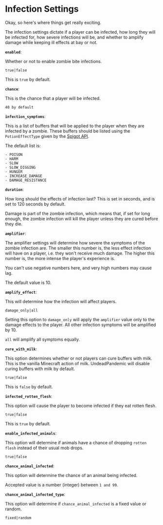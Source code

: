 # Infection Settings

Okay, so here's where things get really exciting.

The infection settings dictate if a player can be infected, how long they will be infected for, how severe infections will be, and whether to amplify damage while keeping ill effects at bay or not.

**`enabled`**:

Whether or not to enable zombie bite infections.

`true|false`

This is `true` by default.

**`chance`**:

This is the chance that a player will be infected.

`40 by default`

**`infection_symptoms`**:

This is a list of buffers that will be applied to the player when they are infected by a zombie. These buffers should be listed using the `PotionEffectType` given by the [Spigot API](https://hub.spigotmc.org/javadocs/spigot/org/bukkit/potion/PotionEffectType.html).

The default list is:

```
- POISON
- HARM
- SLOW
- SLOW_DIGGING
- HUNGER
- INCREASE_DAMAGE
- DAMAGE_RESISTANCE
```

**`duration`**:

How long should the effects of infection last? This is set in seconds, and is set to 120 seconds by default.

Damage is part of the zombie infection, which means that, if set for long enough, the zombie infection will kill the player unless they are cured before they die.

**`amplifier`**:

The amplifier settings will determine how severe the symptoms of the zombie infection are. The smaller this number is, the less effect infection will have on a player, i.e. they won't receive much damage. The higher this number is, the more intense the player's experience is.

You can't use negative numbers here, and very high numbers may cause lag.

The default value is 10.

**`amplify_effect`**:

This will determine how the infection will affect players.

`damage_only|all`

Setting this option to `damage_only` will apply the `amplifier` value only to the damage effects to the player. All other infection symptoms will be amplified by 10.

`all` will amplify all symptoms equally.

**`cure_with_milk`**:

This option determines whether or not players can cure buffers with milk. This is the vanilla Minecraft action of milk. UndeadPandemic will disable curing buffers with milk by default.

`true|false`

This is `false` by default.

**`infected_rotten_flesh`**:

This option will cause the player to become infected if they eat rotten flesh.

`true|false`

This is `true` by default.

**`enable_infected_animals`**:

This option will determine if animals have a chance of dropping `rotten flesh` instead of their usual mob drops.

`true|false`

**`chance_animal_infected`**:

This option will determine the chance of an animal being infected.

Accepted value is a number (integer) between `1 and 99`.

**`chance_animal_infected_type`**:

This option will determine if `chance_animal_infected` is a fixed value or random.

`fixed|random`
